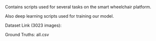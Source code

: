 Contains scripts used for several tasks on the smart wheelchair platform.

Also deep learning scripts used for training our model.

Dataset Link (3023 images): 

Ground Truths: all.csv
